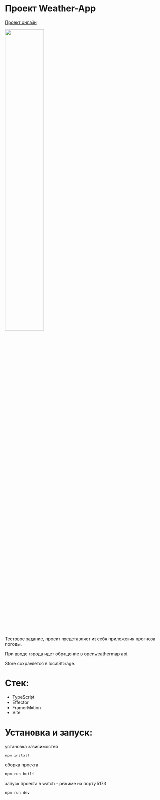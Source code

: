 
# Проект Weather-App
[Проект онлайн](https://www.google.com)

<img src="https://github.com/Futuringer/weather-app/assets/77829629/45630f88-8c1c-4063-8df1-94441aa335a8" width="50%"/>

Тестовое задание, проект представляет из себя приложения прогноза погоды. 

При вводе города идет обращение в openweathermap api.

Store сохраняется в localStorage.


# Стек:

- TypeScript
- Effector
- FramerMotion
- Vite

# Установка и запуск:

установка зависимостей

```sh
npm install
```

сборка проекта

```sh
npm run build
```

запуск проекта в watch - режиме на порту 5173

```sh
npm run dev
```
